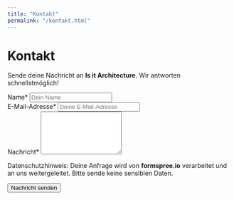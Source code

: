 ```yaml
---
title: "Kontakt"
permalink: "/kontakt.html"
---
```


# Kontakt

<form action="https://formspree.io/roland@neurospicy.icu" method="POST" class="bg-gray-800 p-6 rounded-lg shadow-md space-y-4">
  <p class="text-gray-300">Sende deine Nachricht an <strong class="text-cyan-400">Is it Architecture</strong>. Wir antworten schnellstmöglich!</p>

  <div class="grid grid-cols-1 md:grid-cols-2 gap-4">
    <div>
      <label for="name" class="block text-sm font-medium text-gray-400">Name*</label>
      <input 
        id="name" 
        type="text" 
        name="name" 
        placeholder="Dein Name" 
        class="form-input bg-gray-700 text-gray-300 border border-gray-600 rounded-md w-full p-2 focus:ring-2 focus:ring-cyan-400 focus:outline-none"
        required 
        aria-required="true">
    </div>
    <div>
      <label for="email" class="block text-sm font-medium text-gray-400">E-Mail-Adresse*</label>
      <input 
        id="email" 
        type="email" 
        name="_replyto" 
        placeholder="Deine E-Mail-Adresse" 
        class="form-input bg-gray-700 text-gray-300 border border-gray-600 rounded-md w-full p-2 focus:ring-2 focus:ring-cyan-400 focus:outline-none"
        required 
        aria-required="true">
    </div>
  </div>

  <div>
    <label for="message" class="block text-sm font-medium text-gray-400">Nachricht*</label>
    <textarea 
      id="message" 
      name="message" 
      rows="6" 
      placeholder="Deine Nachricht" 
      class="form-textarea bg-gray-700 text-gray-300 border border-gray-600 rounded-md w-full p-2 focus:ring-2 focus:ring-cyan-400 focus:outline-none"
      required 
      aria-required="true">
    </textarea>
  </div>

  <p class="text-sm">
    Datenschutzhinweis: Deine Anfrage wird von <strong class="text-cyan-400">formspree.io</strong> verarbeitet und an uns weitergeleitet. Bitte sende keine sensiblen Daten.
  </p>

  <div class="text-right">
    <button type="submit" class="btn btn-primary bg-cyan-400 text-gray-800 px-4 py-2 rounded-md hover:bg-cyan-500 focus:ring-2 focus:ring-cyan-400 focus:ring-offset-2 focus:outline-none">
      Nachricht senden
    </button>
  </div>
</form>

